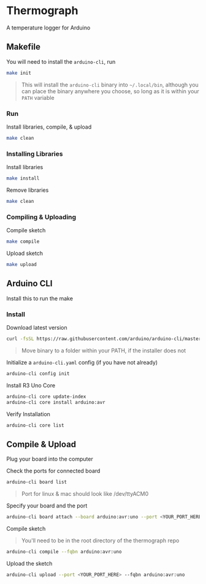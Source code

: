 # Thermograph

A temperature logger for Arduino

## Makefile

You will need to install the `arduino-cli`, run

```bash
make init
```

> This will install the `arduino-cli` binary into `~/.local/bin`, although you
can place the binary anywhere you choose, so long as it is within your `PATH`
variable

### Run

Install libraries, compile, & upload

```bash
make clean
```

### Installing Libraries

Install libraries

```bash
make install
```

Remove libraries

```bash
make clean
```

### Compiling & Uploading

Compile sketch

```bash
make compile
```

Upload sketch

```bash
make upload
```

## Arduino CLI

Install this to run the make

### Install

Download latest version

```bash
curl -fsSL https://raw.githubusercontent.com/arduino/arduino-cli/master/install.sh | sh
```

> Move binary to a folder within your PATH, if the installer does not

Initialize a `arduino-cli.yaml` config (if you have not already)

```bash
arduino-cli config init
```

Install R3 Uno Core

```bash
arduino-cli core update-index
arduino-cli core install arduino:avr
```

Verify Installation

```bash
arduino-cli core list
```

## Compile & Upload

Plug your board into the computer


Check the ports for connected board

```bash
arduino-cli board list
```

> Port for linux & mac should look like /dev/ttyACM0

Specify your board and the port

```bash
arduino-cli board attach --board arduino:avr:uno --port <YOUR_PORT_HERE>
```

Compile sketch

> You'll need to be in the root directory of the thermograph repo

```bash
arduino-cli compile --fqbn arduino:avr:uno
```

Upload the sketch

```bash
arduino-cli upload --port <YOUR_PORT_HERE> --fqbn arduino:avr:uno
```
